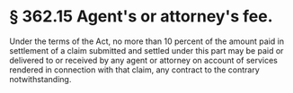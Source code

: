 # § 362.15   Agent's or attorney's fee.

Under the terms of the Act, no more than 10 percent of the amount paid in settlement of a claim submitted and settled under this part may be paid or delivered to or received by any agent or attorney on account of services rendered in connection with that claim, any contract to the contrary notwithstanding.




